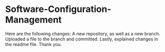 # Software-Configuration-Management
Here are the following changes:
A new repository, as well as a new branch.
Uploaded a file to the branch and committed.
Lastly, explained changes in the readme file.
Thank you.
